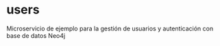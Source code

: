 # users
Microservicio de ejemplo para la gestión de usuarios y autenticación con base de datos Neo4j
